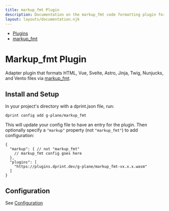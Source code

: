 ```yaml
---
title: markup_fmt Plugin
description: Documentation on the markup_fmt code formatting plugin for dprint.
layout: layouts/documentation.njk
---
```


<nav class="breadcrumb" aria-label="breadcrumbs">
  <ul>
    <li><a href="/plugins">Plugins</a></li>
    <li><a href="/plugins/markup_fmt">markup_fmt</a></li>
  </ul>
</nav>

# Markup_fmt Plugin

Adapter plugin that formats HTML, Vue, Svelte, Astro, Jinja, Twig, Nunjucks, and Vento files via [markup_fmt](https://github.com/g-plane/markup_fmt).

## Install and Setup

In your project's directory with a dprint.json file, run:

```shellsession
dprint config add g-plane/markup_fmt
```

This will update your config file to have an entry for the plugin. Then optionally specify a `"markup"` property (not `"markup_fmt"`) to add configuration:

```jsonc
{
  "markup": { // not "markup_fmt"
    // markup_fmt config goes here
  },
  "plugins": [
    "https://plugins.dprint.dev/g-plane/markup_fmt-vx.x.x.wasm"
  ]
}
```

## Configuration

See [Configuration](/plugins/markup_fmt/config)
